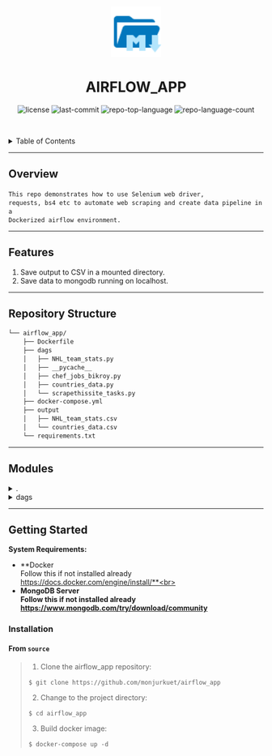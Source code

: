 <p align="center">
  <img src="https://raw.githubusercontent.com/PKief/vscode-material-icon-theme/ec559a9f6bfd399b82bb44393651661b08aaf7ba/icons/folder-markdown-open.svg" width="100" alt="project-logo">
</p>
<p align="center">
    <h1 align="center">AIRFLOW_APP</h1>
</p>

<p align="center">
	<img src="https://img.shields.io/github/license/monjurkuet/airflow_app?style=default&logo=opensourceinitiative&logoColor=white&color=0080ff" alt="license">
	<img src="https://img.shields.io/github/last-commit/monjurkuet/airflow_app?style=default&logo=git&logoColor=white&color=0080ff" alt="last-commit">
	<img src="https://img.shields.io/github/languages/top/monjurkuet/airflow_app?style=default&color=0080ff" alt="repo-top-language">
	<img src="https://img.shields.io/github/languages/count/monjurkuet/airflow_app?style=default&color=0080ff" alt="repo-language-count">
<p>
<p align="center">
	<!-- default option, no dependency badges. -->
</p>

<br><!-- TABLE OF CONTENTS -->
<details>
  <summary>Table of Contents</summary><br>

- [ Overview](#-overview)
- [ Features](#-features)
- [ Repository Structure](#-repository-structure)
- [ Modules](#-modules)
- [ Getting Started](#-getting-started)
  - [ Installation](#-installation)
  - [ Usage](#-usage)
  - [ Tests](#-tests)
- [ Project Roadmap](#-project-roadmap)
- [ Contributing](#-contributing)
- [ License](#-license)
- [ Acknowledgments](#-acknowledgments)
</details>
<hr>

##  Overview

<code>This repo demonstrates how to use Selenium web driver, requests, bs4 etc to automate web scraping and create data pipeline in a Dockerized airflow environment. </code>

---

##  Features

1. Save output to CSV in a mounted directory.
 2. Save data to mongodb running on localhost.

---

##  Repository Structure

```sh
└── airflow_app/
    ├── Dockerfile
    ├── dags
    │   ├── NHL_team_stats.py
    │   ├── __pycache__
    │   ├── chef_jobs_bikroy.py
    │   ├── countries_data.py
    │   └── scrapethissite_tasks.py
    ├── docker-compose.yml
    ├── output
    │   ├── NHL_team_stats.csv
    │   └── countries_data.csv
    └── requirements.txt
```

---

##  Modules

<details closed><summary>.</summary>

| File                                                                                           | Summary                         |
| ---                                                                                            | ---                             |
| [requirements.txt](https://github.com/monjurkuet/airflow_app/blob/master/requirements.txt)     | <code>► Requirements and version control</code> |
| [docker-compose.yml](https://github.com/monjurkuet/airflow_app/blob/master/docker-compose.yml) | <code>► Docker YAML</code> |
| [Dockerfile](https://github.com/monjurkuet/airflow_app/blob/master/Dockerfile)                 | <code>► Dockerfile</code> |

</details>

<details closed><summary>dags</summary>

| File                                                                                                          | Summary                         |
| ---                                                                                                           | ---                             |
| [countries_data.py](https://github.com/monjurkuet/airflow_app/blob/master/dags/countries_data.py)             | <code>► Crawl Countries data as separate dag</code> |
| [NHL_team_stats.py](https://github.com/monjurkuet/airflow_app/blob/master/dags/NHL_team_stats.py)             | <code>► Crawl NHL team stats as separate dag</code> |
| [chef_jobs_bikroy.py](https://github.com/monjurkuet/airflow_app/blob/master/dags/chef_jobs_bikroy.py)         | <code>► Crawl bikroy.com jobs using selenium</code> |
| [scrapethissite_tasks.py](https://github.com/monjurkuet/airflow_app/blob/master/dags/scrapethissite_tasks.py) | <code>► Combine country and NHL scraping task as single dagE</code> |

</details>

---

##  Getting Started

**System Requirements:**

* **Docker <br>
  Follow this if not installed already
  https://docs.docker.com/engine/install/**<br>
*  **MongoDB Server <br>
  Follow this if not installed already
  https://www.mongodb.com/try/download/community**

###  Installation

<h4>From <code>source</code></h4>

> 1. Clone the airflow_app repository:
>
> ```console
> $ git clone https://github.com/monjurkuet/airflow_app
> ```
>
> 2. Change to the project directory:
> ```console
> $ cd airflow_app
> ```
>
> 3. Build docker image:
> ```console
> $ docker-compose up -d
> ```



